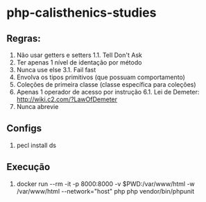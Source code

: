 # php-calisthenics-studies

## Regras:
1. Não usar getters e setters
    1.1. Tell Don't Ask
2. Ter apenas 1 nível de identação por método
3. Nunca use else
    3.1. Fail fast
4. Envolva os tipos primitivos (que possuam comportamento)
5. Coleções de primeira classe (classe específica para coleções)
6. Apenas 1 operador de acesso por instrução
    6.1. Lei de Demeter: http://wiki.c2.com/?LawOfDemeter
7. Nunca abrevie

## Configs
1. pecl install ds

## Execução
1. docker run --rm -it -p 8000:8000 -v $PWD:/var/www/html -w /var/www/html --network="host" php php vendor/bin/phpunit